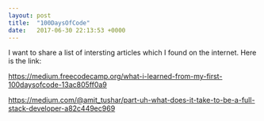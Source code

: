 ```yaml
---
layout: post
title:  "100DaysOfCode"
date:   2017-06-30 22:13:53 +0000
---
```



I want to share a list of intersting articles which I found on the internet. Here is the link:

https://medium.freecodecamp.org/what-i-learned-from-my-first-100daysofcode-13ac805ff0a9

https://medium.com/@amit_tushar/part-uh-what-does-it-take-to-be-a-full-stack-developer-a82c449ec969



